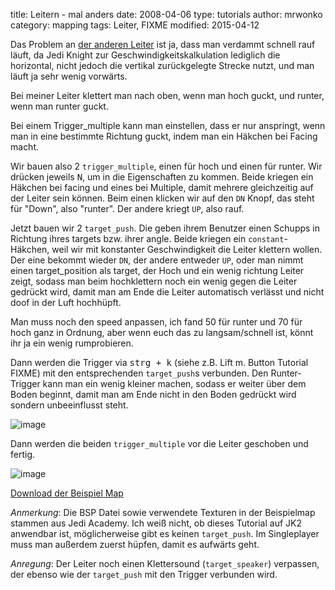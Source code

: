 ﻿title: Leitern - mal anders
date: 2008-04-06
type: tutorials
author: mrwonko
category: mapping
tags: Leiter, FIXME
modified: 2015-04-12

Das Problem an [der anderen Leiter]({filename}leitern.md) ist ja, dass man verdammt schnell rauf läuft, da Jedi Knight zur Geschwindigkeitskalkulation lediglich die horizontal, nicht jedoch die vertikal zurückgelegte Strecke nutzt, und man läuft ja sehr wenig vorwärts.

Bei meiner Leiter klettert man nach oben, wenn man hoch guckt, und runter, wenn man runter guckt.

Bei einem Trigger_multiple kann man einstellen, dass er nur anspringt, wenn man in eine bestimmte Richtung guckt, indem man ein Häkchen bei Facing macht.

Wir bauen also 2 `trigger_multiple`, einen für hoch und einen für runter. Wir drücken jeweils <kbd>N</kbd>, um in die Eigenschaften zu kommen. Beide kriegen ein Häkchen bei facing und eines bei Multiple, damit mehrere gleichzeitig auf der Leiter sein können. Beim einen klicken wir auf den `DN` Knopf, das steht für "Down", also "runter". Der andere kriegt `UP`, also rauf.

Jetzt bauen wir 2 `target_push`. Die geben ihrem Benutzer einen Schupps in Richtung ihres targets bzw. ihrer angle. Beide kriegen ein `constant`-Häkchen, weil wir mit konstanter Geschwindigkeit die Leiter klettern wollen. Der eine bekommt wieder `DN`, der andere entweder `UP`, oder man nimmt einen target_position als target, der Hoch und ein wenig richtung Leiter zeigt, sodass man beim hochklettern noch ein wenig gegen die Leiter gedrückt wird, damit man am Ende die Leiter automatisch verlässt und nicht doof in der Luft hochhüpft.

Man muss noch den speed anpassen, ich fand 50 für runter und 70 für hoch ganz in Ordnung, aber wenn euch das zu langsam/schnell ist, könnt ihr ja ein wenig rumprobieren.

Dann werden die Trigger via <kbd>strg + k</kbd> (siehe z.B. Lift m. Button Tutorial FIXME) mit den entsprechenden `target_push`s verbunden. Den Runter-Trigger kann man ein wenig kleiner machen, sodass er weiter über dem Boden beginnt, damit man am Ende nicht in den Boden gedrückt wird sondern unbeeinflusst steht.

![image]({filename}leitern-mal-anders-1.jpg)

Dann werden die beiden `trigger_multiple` vor die Leiter geschoben und fertig.

![image]({filename}leitern-mal-anders-2.jpg)

[Download der Beispiel Map]({filename}examples/mrw_ladder.zip)

_Anmerkung_: Die BSP Datei sowie verwendete Texturen in der Beispielmap stammen aus Jedi Academy. Ich weiß nicht, ob dieses Tutorial auf JK2 anwendbar ist, möglicherweise gibt es keinen `target_push`. Im Singleplayer muss man außerdem zuerst hüpfen, damit es aufwärts geht.

_Anregung_: Der Leiter noch einen Klettersound (`target_speaker`) verpassen, der ebenso wie der `target_push` mit den Trigger verbunden wird.
